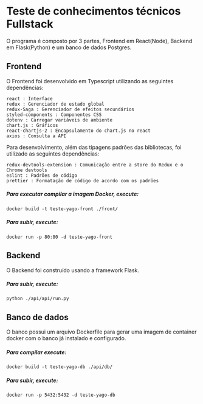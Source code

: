 # Teste de conhecimentos técnicos Fullstack

O programa é composto por 3 partes, Frontend em React(Node), Backend em Flask(Python) e um banco de dados Postgres.

## Frontend

O Frontend foi desenvolvido em Typescript utilizando as seguintes dependências:

```
react : Interface
redux : Gerenciador de estado global
redux-Saga : Gerenciador de efeitos secundários
styled-components : Componentes CSS
dotenv : Carregar variáveis de ambiente
chart.js : Gráficos
react-chartjs-2 : Encapsulamento do chart.js no react
axios : Consulta a API
```


Para desenvolvimento, além das tipagens padrões das bibliotecas, foi utilizado as seguintes dependências:

```
redux-devtools-extension : Comunicação entre a store do Redux e o Chrome devtools
eslint : Padrões de código
prettier : Formatação de código de acordo com os padrões
```

##### Para executar compilar a imagem Docker, execute:

```shell
docker build -t teste-yago-front ./front/
```

##### Para subir, execute:

```shell
docker run -p 80:80 -d teste-yago-front
```


## Backend

O Backend foi construído usando a framework Flask.

##### Para subir, execute:
```shell
python ./api/api/run.py
```


## Banco de dados

O banco possui um arquivo Dockerfile para gerar uma imagem de container docker com o banco já instalado e configurado.

##### Para compilar execute:
```shell
docker build -t teste-yago-db ./api/db/
```

##### Para subir, execute:
```shell
docker run -p 5432:5432 -d teste-yago-db
```
